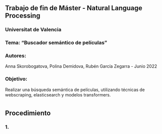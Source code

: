 #
## Trabajo de fin de Máster - Natural Language Processing
### Universitat de Valencia
### Tema: “Buscador semántico de películas”
### Autores:
  Anna Skorobogatova, Polina Demidova, Rubén García Zegarra - Junio 2022
### Objetivo:
  Realizar una búsqueda semántica de películas, utilizando técnicas de webscraping, elasticsearch y modelos transformers.
#
## Procedimiento
### 1. 
